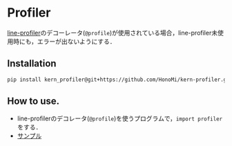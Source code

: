 # Profiler
[line-profiler](https://github.com/rkern/line_profiler)のデコーレータ(`@profile`)が使用されている場合，line-profiler未使用時にも，エラーが出ないようにする．

## Installation
```sh
pip install kern_profiler@git+https://github.com/HonoMi/kern-profiler.git@master

```

## How to use.
* line-profilerのデコレータ(`@profile`)を使うプログラムで，`import profiler`をする．
* [サンプル](./sample.py)

